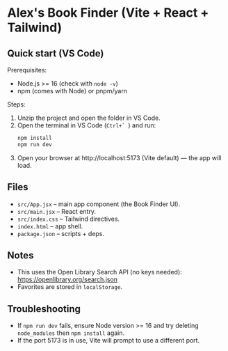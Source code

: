 # Alex's Book Finder (Vite + React + Tailwind)

## Quick start (VS Code)

Prerequisites:
- Node.js >= 16 (check with `node -v`)
- npm (comes with Node) or pnpm/yarn

Steps:
1. Unzip the project and open the folder in VS Code.
2. Open the terminal in VS Code (``Ctrl+` ``) and run:
   ```bash
   npm install
   npm run dev
   ```
3. Open your browser at http://localhost:5173 (Vite default) — the app will load.

## Files
- `src/App.jsx` – main app component (the Book Finder UI).
- `src/main.jsx` – React entry.
- `src/index.css` – Tailwind directives.
- `index.html` – app shell.
- `package.json` – scripts + deps.

## Notes
- This uses the Open Library Search API (no keys needed): https://openlibrary.org/search.json
- Favorites are stored in `localStorage`.

## Troubleshooting
- If `npm run dev` fails, ensure Node version >= 16 and try deleting `node_modules` then `npm install` again.
- If the port 5173 is in use, Vite will prompt to use a different port.
